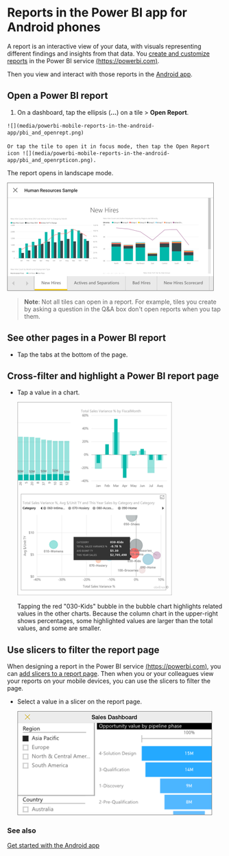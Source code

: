 <properties 
   pageTitle="Reports in the Android app"
   description="Reports in the Power BI app for Android phones"
   services="powerbi" 
   documentationCenter="" 
   authors="maggiesMSFT" 
   manager="mblythe" 
   editor=""
   tags=""/>
 
<tags
   ms.service="powerbi"
   ms.devlang="NA"
   ms.topic="article"
   ms.tgt_pltfrm="NA"
   ms.workload="powerbi"
   ms.date="03/29/2016"
   ms.author="maggies"/>

# Reports in the Power BI app for Android phones

A report is an interactive view of your data, with visuals representing different findings and insights from that data. You [create and customize reports](powerbi-service-create-a-new-report.md) in the Power BI service [(https://powerbi.com)](https://powerbi.com).

Then you view and interact with those reports in the [Android app](powerbi-mobile-android-app-get-started.md).

## Open a Power BI report

1.   On a dashboard, tap the ellipsis (**...**) on a tile > **Open Report**.

    ![](media/powerbi-mobile-reports-in-the-android-app/pbi_and_openrept.png)

    Or tap the tile to open it in focus mode, then tap the Open Report icon ![](media/powerbi-mobile-reports-in-the-android-app/pbi_and_openrpticon.png).

The report opens in landscape mode.

![](media/powerbi-mobile-reports-in-the-android-app/pbi_and_rept.png)

>**Note**: Not all tiles can open in a report. For example, tiles you create by asking a question in the Q&A box don't open reports when you tap them. 

## See other pages in a Power BI report

-   Tap the tabs at the bottom of the page. 

## Cross-filter and highlight a Power BI report page

-   Tap a value in a chart.

    ![](media/powerbi-mobile-reports-in-the-iphone-app/PBI_Win10Uni_XFltrRptSm.png)

    Tapping the red "030-Kids" bubble in the bubble chart highlights related values in the other charts. Because the column chart in the upper-right shows percentages, some highlighted values are larger than the total values, and some are smaller. 

## Use slicers to filter the report page

When designing a report in the Power BI service [(https://powerbi.com)](https://powerbi.com), you can [add slicers to a report page](powerbi-service-tutorial-slicers.md). Then when you or your colleagues view your reports on your mobile devices, you can use the slicers to filter the page.

-   Select a value in a slicer on the report page.

    ![](media/powerbi-mobile-reports-in-the-iphone-app/pbi_iph_rptslice.png)


### See also

[Get started with the Android app](powerbi-mobile-android-app-get-started.md)

